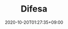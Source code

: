 ---
title: "Difesa"
description: "Anomalie ai Sitemi Difesivi"
date: 2020-10-20T01:27:35+09:00
draft: false
collapsible: false
weight: 4
---